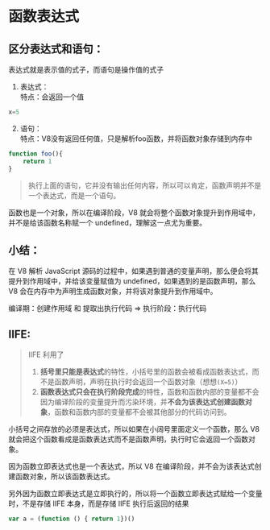 # 函数表达式

## 区分表达式和语句：
表达式就是表示值的式子，而语句是操作值的式子

1. 表达式：  
特点：会返回一个值
```js
x=5
```

2. 语句：  
特点：V8没有返回任何值，只是解析foo函数，并将函数对象存储到内存中
```js
function foo(){ 
    return 1
}
```
> 执行上面的语句，它并没有输出任何内容，所以可以肯定，函数声明并不是一个表达式，而是一个语句。

函数也是一个对象，所以在编译阶段，V8 就会将整个函数对象提升到作用域中，并不是给该函数名称赋一个 undefined，理解这一点尤为重要。

## 小结：
在 V8 解析 JavaScript 源码的过程中，如果遇到普通的变量声明，那么便会将其提升到作用域中，并给该变量赋值为 undefined，如果遇到的是函数声明，那么 V8 会在内存中为声明生成函数对象，并将该对象提升到作用域中。

编译期：创建作用域 和 提取出执行代码  => 执行阶段：执行代码

## IIFE:
> IIFE 利用了
> 1. **括号里只能是表达式**的特性，小括号里的函数会被看成函数表达式，而不是函数声明，声明在执行时会返回一个函数对象（想想`(X=5)`）
> 2. **函数表达式只会在执行阶段完成**的特性，函数和函数内部的变量都不会因为编译阶段的变量提升而污染环境，并**不会为该表达式创建函数对象**，函数和函数内部的变量都不会被其他部分的代码访问到。

小括号之间存放的必须是表达式，所以如果在小阔号里面定义一个函数，那么 V8 就会把这个函数看成是函数表达式而不是函数声明，执行时它会返回一个函数对象。

因为函数立即表达式也是一个表达式，所以 V8 在编译阶段，并不会为该表达式创建函数对象，所以该函数表达式。

另外因为函数立即表达式是立即执行的，所以将一个函数立即表达式赋给一个变量时，不是存储 IIFE 本身，而是存储 IIFE 执行后返回的结果
```js
var a = (function () { return 1})()
```